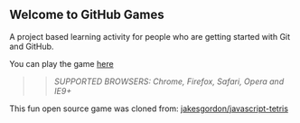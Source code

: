 ## Welcome to GitHub Games

A project based learning activity for people who are getting started with Git and GitHub.

You can play the game [here](https://jamesquinn103.github.io/github-games/)

>> _*SUPPORTED BROWSERS*: Chrome, Firefox, Safari, Opera and IE9+_

This fun open source game was cloned from: [jakesgordon/javascript-tetris](https://github.com/jakesgordon/javascript-tetris)
